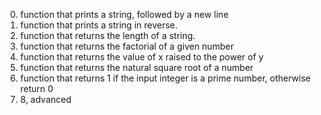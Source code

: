0. function that prints a string, followed by a new line
1. function that prints a string in reverse.
2. function that returns the length of a string.
3. function that returns the factorial of a given number
4. function that returns the value of x raised to the power of y
5. function that returns the natural square root of a number
6. function that returns 1 if the input integer is a prime number, otherwise return 0
7. 8, advanced
